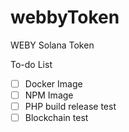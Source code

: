 # webbyToken
WEBY Solana Token

To-do List
- [ ] Docker Image
- [ ] NPM Image
- [ ] PHP build release test
- [ ] Blockchain test
